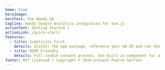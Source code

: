 ```yaml
---
home: true
heroImage:
heroText: Vue Handy GA
tagline: Handy Google Analytics integration for Vue.js
actionText: Getting Started →
actionLink: /quick-start/
features:
  - title: Simplicity First
    details: Install the npm package, reference your GA-ID and run the "start" function to start tracking audience.
  - title: RGPD Friendly
    details: Full cookie consent process. Use built-in component for a quick start or simply call plugin's methods in your own vue-components.
footer: MIT Licensed | Copyright © 2019-present Pierre Golfier
---
```

